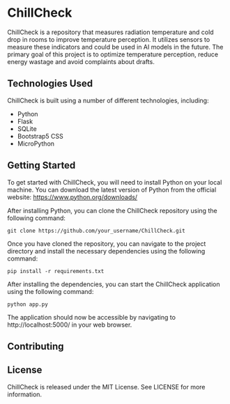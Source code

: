 # ChillCheck

ChillCheck is a repository that measures radiation temperature and cold drop in rooms to improve temperature perception. It utilizes sensors to measure these indicators and could be used in AI models in the future. The primary goal of this project is to optimize temperature perception, reduce energy wastage and avoid complaints about drafts.

## Technologies Used

ChillCheck is built using a number of different technologies, including:

- Python
- Flask
- SQLite
- Bootstrap5 CSS
- MicroPython



## Getting Started

To get started with ChillCheck, you will need to install Python on your local machine. You can download the latest version of Python from the official website: https://www.python.org/downloads/

After installing Python, you can clone the ChillCheck repository using the following command:

```
git clone https://github.com/your_username/ChillCheck.git

```
Once you have cloned the repository, you can navigate to the project directory and install the necessary dependencies using the following command:
```
pip install -r requirements.txt
```

After installing the dependencies, you can start the ChillCheck application using the following command:

```
python app.py
```

The application should now be accessible by navigating to http://localhost:5000/ in your web browser.

## Contributing



## License

ChillCheck is released under the MIT License. See LICENSE for more information.


